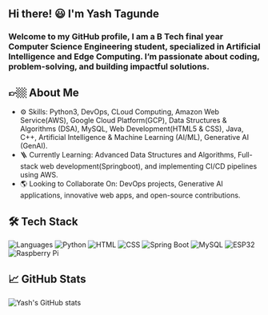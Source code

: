 ## Hi there! 😃 I'm Yash Tagunde
### Welcome to my GitHub profile, I am a B Tech final year Computer Science Engineering student, specialized in Artificial Intelligence and Edge Computing. I’m passionate about coding, problem-solving, and building impactful solutions.

## 👉🏼 About Me <br>
* ⚙ Skills: Python3, DevOps, CLoud Computing, Amazon Web Service(AWS), Google Cloud Platform(GCP), Data Structures & Algorithms (DSA), MySQL, Web Development(HTML5 & CSS), Java, C++, Artificial Intelligence & Machine Learning (AI/ML), Generative AI (GenAI). <br>
* 🪜 Currently Learning: Advanced Data Structures and Algorithms, Full-stack web development(Springboot), and implementing CI/CD pipelines using AWS. <br>
* 🌎 Looking to Collaborate On: DevOps projects, Generative AI applications, innovative web apps, and open-source contributions. <br>

## 🛠️ Tech Stack
![Languages](https://img.shields.io/badge/-Java-blue?style=flat&logo=java) ![Python](https://img.shields.io/badge/-Python-yellow?style=flat&logo=python) ![HTML](https://img.shields.io/badge/-HTML-orange?style=flat&logo=html5)
![CSS](https://img.shields.io/badge/-CSS-blue?style=flat&logo=css3)
![Spring Boot](https://img.shields.io/badge/-SpringBoot-success?style=flat&logo=spring) ![MySQL](https://img.shields.io/badge/-MySQL-informational?style=flat&logo=mysql)
![ESP32](https://img.shields.io/badge/-ESP32-black?style=flat) ![Raspberry Pi](https://img.shields.io/badge/-RaspberryPi-red?style=flat&logo=raspberry-pi)

## 📈 GitHub Stats

![Yash's GitHub stats](https://github-readme-stats.vercel.app/api?username=yashtaggy&show_icons=true&theme=radical)
<!--


- 🔭 I’m currently working on ...
- 🌱 I’m currently learning ...
- 👯 I’m looking to collaborate on ...
- 🤔 I’m looking for help with ...
- 💬 Ask me about ...
- 📫 How to reach me: ...
- 😄 Pronouns: ...
- ⚡ Fun fact: ...
-->
